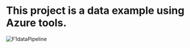 # This project is a data example using Azure tools.
![F1dataPipeline](https://github.com/jguecha/F1data/assets/95226339/a15d3a80-620b-40eb-99f7-3d5150e433ae)
